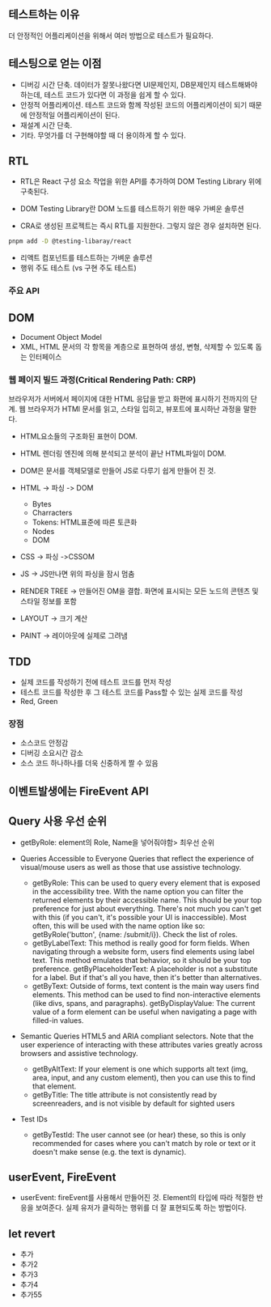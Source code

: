 ## 테스트하는 이유

더 안정적인 어플리케이션을 위해서 여러 방법으로 테스트가 필요하다.

## 테스팅으로 얻는 이점

- 디버깅 시간 단축. 데이터가 잘못나왔다면 UI문제인지, DB문제인지 테스트해봐야하는데, 테스트 코드가 있다면 이 과정을 쉽게 할 수 있다.
- 안정적 어플리케이션. 테스트 코드와 함께 작성된 코드의 어플리케이션이 되기 때문에 안정적일 어플리케이션이 된다.
- 재설계 시간 단축.
- 기타. 무엇가를 더 구현해야할 때 더 용이하게 할 수 있다.

## RTL

- RTL은 React 구성 요소 작업을 위한 API를 추가하여 DOM Testing Library 위에 구축된다.

- DOM Testing Library란 DOM 노드를 테스트하기 위한 매우 가벼운 솔루션
- CRA로 생성된 프로젝트는 즉시 RTL를 지원한다. 그렇지 않은 경우 설치하면 된다.

```bash
pnpm add -D @testing-libaray/react
```

- 리액트 컴포넌트를 테스트하는 가벼운 솔루션
- 행위 주도 테스트 (vs 구현 주도 테스트)

### 주요 API


## DOM

- Document Object Model
- XML, HTML 문서의 각 항목을 계층으로 표현하여 생성, 변형, 삭제할 수 있도록 돕는 인터페이스

### 웹 페이지 빌드 과정(Critical Rendering Path: CRP)

브라우저가 서버에서 페이지에 대한 HTML 응답을 받고 화편에 표시하기 전까지의 단계. 웹 브라우저가 HTMl 문서를 읽고, 스타일 입히고, 뷰포트에 표시하난 과정을 말한다.

- HTML요소들의 구조화된 표현이 DOM.
- HTML 렌더링 엔진에 의해 분석되고 분석이 끝난 HTML파일이 DOM.
- DOM은 문서를 객체모델로 만들어 JS로 다루기 쉽게 만들어 진 것.

- HTML -> 파싱 -> DOM
  - Bytes
  - Charracters
  - Tokens: HTML표준에 따른 토큰화
  - Nodes
  - DOM
- CSS -> 파싱 ->CSSOM
- JS -> JS만나면 위의 파싱을 잠시 멈춤

- RENDER TREE -> 만들어진 OM을 결합. 화면에 표시되는 모든 노드의 콘텐츠 및 스타일 정보를 포함
- LAYOUT -> 크기 계산
- PAINT -> 레이아웃에 실제로 그려냄

## TDD

- 실제 코드를 작성하기 전에 테스트 코드를 먼저 작성
- 테스트 코드를 작성한 후 그 테스트 코드를 Pass할 수 있는 실제 코드를 작성
- Red, Green

### 장점

- 소스코드 안정감
- 디버깅 소요시간 감소
- 소스 코드 하나하나를 더욱 신중하게 짤 수 있음

## 이벤트발생에는 FireEvent API

## Query 사용 우선 순위

- getByRole: element의 Role, Name을 넣어줘야함> 최우선 순위

- Queries Accessible to Everyone Queries that reflect the experience of visual/mouse users as well as those that use assistive technology.
  - getByRole: This can be used to query every element that is exposed in the accessibility tree. With the name option you can filter the returned elements by their accessible name. This should be your top preference for just about everything. There's not much you can't get with this (if you can't, it's possible your UI is inaccessible). Most often, this will be used with the name option like so: getByRole('button', {name: /submit/i}). Check the list of roles.
  - getByLabelText: This method is really good for form fields. When navigating through a website form, users find elements using label text. This method emulates that behavior, so it should be your top preference.
  getByPlaceholderText: A placeholder is not a substitute for a label. But if that's all you have, then it's better than alternatives.
  - getByText: Outside of forms, text content is the main way users find elements. This method can be used to find non-interactive elements (like divs, spans, and paragraphs).
  getByDisplayValue: The current value of a form element can be useful when navigating a page with filled-in values.

- Semantic Queries HTML5 and ARIA compliant selectors. Note that the user experience of interacting with these attributes varies greatly across browsers and assistive technology.
  - getByAltText: If your element is one which supports alt text (img, area, input, and any custom element), then you can use this to find that element.
  - getByTitle: The title attribute is not consistently read by screenreaders, and is not visible by default for sighted users
- Test IDs
  - getByTestId: The user cannot see (or hear) these, so this is only recommended for cases where you can't match by role or text or it doesn't make sense (e.g. the text is dynamic).


## userEvent, FireEvent

- userEvent: fireEvent를 사용해서 만들어진 것.  Element의 타입에 따라 적절한 반응을 보여준다. 실제 유저가 클릭하는 행위를 더 잘 표현되도록 하는 방법이다.

## let revert

- 추가
- 추가2
- 추가3
- 추가4
- 추가55